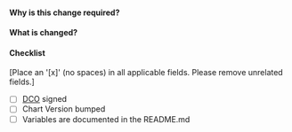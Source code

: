 #### Why is this change required?

#### What is changed?

#### Checklist
[Place an '[x]' (no spaces) in all applicable fields. Please remove unrelated fields.]
- [ ] [DCO](https://github.com/openebs/charts/blob/HEAD/CONTRIBUTING.md#sign-your-commits) signed
- [ ] Chart Version bumped
- [ ] Variables are documented in the README.md
